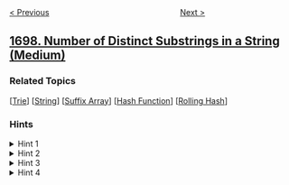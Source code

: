 <!--|This file generated by command(leetcode description); DO NOT EDIT.    |-->
<!--+----------------------------------------------------------------------+-->
<!--|@author    openset <openset.wang@gmail.com>                           |-->
<!--|@link      https://github.com/openset                                 |-->
<!--|@home      https://github.com/openset/leetcode                        |-->
<!--+----------------------------------------------------------------------+-->

[< Previous](../checking-existence-of-edge-length-limited-paths "Checking Existence of Edge Length Limited Paths")
　　　　　　　　　　　　　　　　
[Next >](../number-of-calls-between-two-persons "Number of Calls Between Two Persons")

## [1698. Number of Distinct Substrings in a String (Medium)](https://leetcode.com/problems/number-of-distinct-substrings-in-a-string "字符串的不同子字符串个数")



### Related Topics
  [[Trie](../../tag/trie/README.md)]
  [[String](../../tag/string/README.md)]
  [[Suffix Array](../../tag/suffix-array/README.md)]
  [[Hash Function](../../tag/hash-function/README.md)]
  [[Rolling Hash](../../tag/rolling-hash/README.md)]

### Hints
<details>
<summary>Hint 1</summary>
Calculate the prefix hashing array for s.
</details>

<details>
<summary>Hint 2</summary>
Use the prefix hashing array to calculate the hashing value of each substring.
</details>

<details>
<summary>Hint 3</summary>
Compare the hashing values to determine the unique substrings.
</details>

<details>
<summary>Hint 4</summary>
There could be collisions if you use hashing, what about double hashing.
</details>
